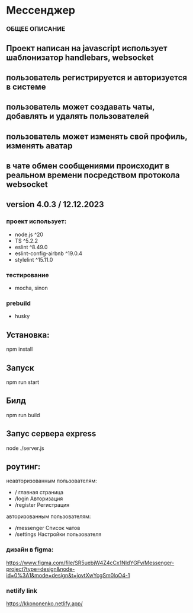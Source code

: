 # Мессенджер

### ОБЩЕЕ ОПИСАНИЕ
## Проект написан на javascript использует шаблонизатор handlebars, websocket
## пользователь регистрируется и авторизуется в системе
## пользователь может создавать чаты, добавлять и удалять пользователей
## пользователь может изменять свой профиль, изменять аватар
## в чате обмен сообщениями происходит в реальном времени посредством протокола websocket

## version 4.0.3 / 12.12.2023

### проект использует:
 - node.js ^20
 - TS ^5.2.2
 - eslint ^8.49.0
 - eslint-config-airbnb ^19.0.4
 - stylelint ^15.11.0

### тестирование
 - mocha, sinon

### prebuild
 - husky

## Установка:
npm install

## Запуск
npm run start

## Билд
npm run build

## Запус сервера express
node ./server.js

## роутинг:
неавторизованным пользователям:
- /     главная страница
- /login Авторизация
- /register Регистрация

авторизованным пользователям:
- /messenger Список чатов
- /settings Настройки пользователя


### дизайн в figma:
https://www.figma.com/file/SR5uebjW4Z4cCx1NIdYGFy/Messenger-project?type=design&node-id=0%3A1&mode=design&t=jovtXwYcgSm0loO4-1

### netlify link
https://kkononenko.netlify.app/

